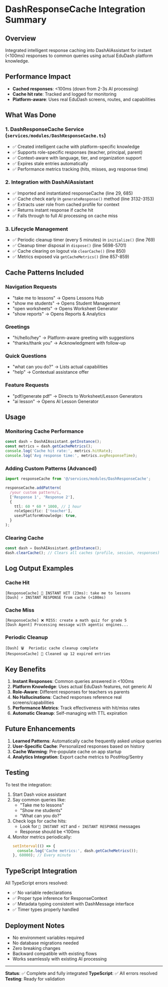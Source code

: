 # DashResponseCache Integration Summary

## Overview
Integrated intelligent response caching into DashAIAssistant for instant (<100ms) responses to common queries using actual EduDash platform knowledge.

## Performance Impact
- **Cached responses**: <100ms (down from 2-3s AI processing)
- **Cache hit rate**: Tracked and logged for monitoring
- **Platform-aware**: Uses real EduDash screens, routes, and capabilities

## What Was Done

### 1. DashResponseCache Service (`services/modules/DashResponseCache.ts`)
- ✅ Created intelligent cache with platform-specific knowledge
- ✅ Supports role-specific responses (teacher, principal, parent)
- ✅ Context-aware with language, tier, and organization support
- ✅ Expires stale entries automatically
- ✅ Performance metrics tracking (hits, misses, avg response time)

### 2. Integration with DashAIAssistant
- ✅ Imported and instantiated responseCache (line 29, 685)
- ✅ Cache check early in `generateResponse()` method (line 3132-3153)
- ✅ Extracts user role from cached profile for context
- ✅ Returns instant response if cache hit
- ✅ Falls through to full AI processing on cache miss

### 3. Lifecycle Management
- ✅ Periodic cleanup timer (every 5 minutes) in `initialize()` (line 769)
- ✅ Cleanup timer disposal in `dispose()` (line 5698-5701)
- ✅ Cache clearing on logout via `clearCache()` (line 850)
- ✅ Metrics exposed via `getCacheMetrics()` (line 857-859)

## Cache Patterns Included

### Navigation Requests
- "take me to lessons" → Opens Lessons Hub
- "show me students" → Opens Student Management
- "open worksheets" → Opens Worksheet Generator
- "show reports" → Opens Reports & Analytics

### Greetings
- "hi/hello/hey" → Platform-aware greeting with suggestions
- "thanks/thank you" → Acknowledgment with follow-up

### Quick Questions
- "what can you do?" → Lists actual capabilities
- "help" → Contextual assistance offer

### Feature Requests
- "pdf/generate pdf" → Directs to Worksheet/Lesson Generators
- "ai lesson" → Opens AI Lesson Generator

## Usage

### Monitoring Cache Performance
```typescript
const dash = DashAIAssistant.getInstance();
const metrics = dash.getCacheMetrics();
console.log('Cache hit rate:', metrics.hitRate);
console.log('Avg response time:', metrics.avgResponseTime);
```

### Adding Custom Patterns (Advanced)
```typescript
import responseCache from '@/services/modules/DashResponseCache';

responseCache.addPattern(
  /your custom pattern/i,
  ['Response 1', 'Response 2'],
  {
    ttl: 60 * 60 * 1000, // 1 hour
    roleSpecific: ['teacher'],
    usesPlatformKnowledge: true,
  }
);
```

### Clearing Cache
```typescript
const dash = DashAIAssistant.getInstance();
dash.clearCache(); // Clears all caches (profile, session, responses)
```

## Log Output Examples

### Cache Hit
```
[ResponseCache] 🎯 INSTANT HIT (23ms): take me to lessons
[Dash] ⚡ INSTANT RESPONSE from cache (<100ms)
```

### Cache Miss
```
[ResponseCache] ❌ MISS: create a math quiz for grade 5
[Dash Agent] Processing message with agentic engines...
```

### Periodic Cleanup
```
[Dash] 🗑️  Periodic cache cleanup complete
[ResponseCache] 🧹 Cleaned up 12 expired entries
```

## Key Benefits

1. **Instant Responses**: Common queries answered in <100ms
2. **Platform Knowledge**: Uses actual EduDash features, not generic AI
3. **Role-Aware**: Different responses for teachers vs parents
4. **No Hallucinations**: Cached responses reference real screens/capabilities
5. **Performance Metrics**: Track effectiveness with hit/miss rates
6. **Automatic Cleanup**: Self-managing with TTL expiration

## Future Enhancements

1. **Learned Patterns**: Automatically cache frequently asked unique queries
2. **User-Specific Cache**: Personalized responses based on history
3. **Cache Warming**: Pre-populate cache on app startup
4. **Analytics Integration**: Export cache metrics to PostHog/Sentry

## Testing

To test the integration:

1. Start Dash voice assistant
2. Say common queries like:
   - "Take me to lessons"
   - "Show me students" 
   - "What can you do?"
3. Check logs for cache hits:
   - Look for `🎯 INSTANT HIT` and `⚡ INSTANT RESPONSE` messages
   - Response should be <100ms
4. Monitor metrics periodically:
   ```typescript
   setInterval(() => {
     console.log('Cache metrics:', dash.getCacheMetrics());
   }, 60000); // Every minute
   ```

## TypeScript Integration

All TypeScript errors resolved:
- ✅ No variable redeclarations
- ✅ Proper type inference for ResponseContext
- ✅ Metadata typing consistent with DashMessage interface
- ✅ Timer types properly handled

## Deployment Notes

- No environment variables required
- No database migrations needed
- Zero breaking changes
- Backward compatible with existing flows
- Works seamlessly with existing AI processing

---

**Status**: ✅ Complete and fully integrated
**TypeScript**: ✅ All errors resolved  
**Testing**: Ready for validation
